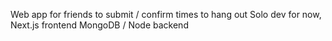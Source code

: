 Web app for friends to submit / confirm times to hang out
Solo dev for now, Next.js frontend MongoDB / Node backend